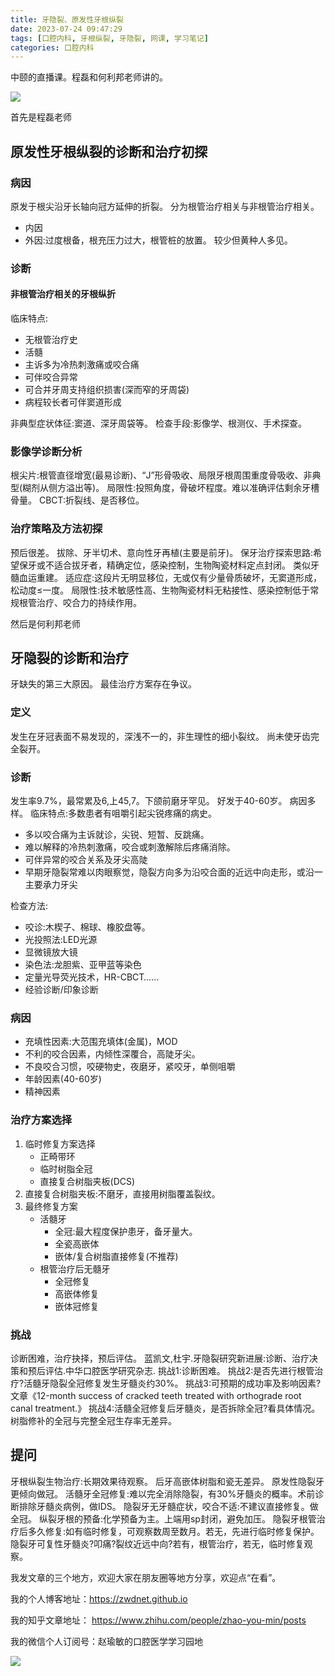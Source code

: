 ```yaml
---
title: 牙隐裂、原发性牙根纵裂
date: 2023-07-24 09:47:29
tags: [口腔内科, 牙根纵裂, 牙隐裂, 网课, 学习笔记]
categories: 口腔内科
---
```

中颐的直播课。程磊和何利邦老师讲的。

![](:/6302861ad9dc484cbbbb190bb03309c2)

首先是程磊老师
## 原发性牙根纵裂的诊断和治疗初探
### 病因
原发于根尖沿牙长轴向冠方延伸的折裂。
分为根管治疗相关与非根管治疗相关。
- 内因
- 外因:过度根备，根充压力过大，根管桩的放置。
较少但黄种人多见。

### 诊断
#### 非根管治疗相关的牙根纵折
临床特点:
- 无根管治疗史
- 活髓
- 主诉多为冷热刺激痛或咬合痛
- 可伴咬合异常
- 可合并牙周支持组织损害(深而窄的牙周袋)
- 病程较长者可伴窦道形成

非典型症状体征:窦道、深牙周袋等。
检查手段:影像学、根测仪、手术探查。

### 影像学诊断分析
根尖片:根管直径增宽(最易诊断)、“J”形骨吸收、局限牙根周围重度骨吸收、非典型(糊剂从侧方溢出等)。
局限性:投照角度，骨破坏程度。难以准确评估剩余牙槽骨量。
CBCT:折裂线、是否移位。

### 治疗策略及方法初探
预后很差。
拔除、牙半切术、意向性牙再植(主要是前牙)。
保牙治疗探索思路:希望保牙或不适合拔牙者，精确定位，感染控制，生物陶瓷材料定点封闭。
类似牙髓血运重建。
适应症:这段片无明显移位，无或仅有少量骨质破坏，无窦道形成，松动度≤一度。
局限性:技术敏感性高、生物陶瓷材料无粘接性、感染控制低于常规根管治疗、咬合力的持续作用。

然后是何利邦老师
## 牙隐裂的诊断和治疗
牙缺失的第三大原因。
最佳治疗方案存在争议。
### 定义
发生在牙冠表面不易发现的，深浅不一的，非生理性的细小裂纹。
尚未使牙齿完全裂开。
### 诊断
发生率9.7%，最常累及6,上45,7。下颌前磨牙罕见。
好发于40-60岁。
病因多样。
临床特点:多数患者有咀嚼引起尖锐疼痛的病史。
- 多以咬合痛为主诉就诊，尖锐、短暂、反跳痛。
- 难以解释的冷热刺激痛，咬合或刺激解除后疼痛消除。
- 可伴异常的咬合关系及牙尖高陡
- 早期牙隐裂常难以肉眼察觉，隐裂方向多为沿咬合面的近远中向走形，或沿一主要承力牙尖

检查方法:
- 咬诊:木楔子、棉球、橡胶盘等。
- 光投照法:LED光源
- 显微镜放大镜
- 染色法:龙胆紫、亚甲蓝等染色
- 定量光导荧光技术，HR-CBCT……
- 经验诊断/印象诊断

### 病因
- 充填性因素:大范围充填体(金属)，MOD
- 不利的咬合因素，内倾性深覆合，高陡牙尖。
- 不良咬合习惯，咬硬物史，夜磨牙，紧咬牙，单侧咀嚼
- 年龄因素(40-60岁)
- 精神因素

### 治疗方案选择
1. 临时修复方案选择
    - 正畸带环
    - 临时树脂全冠
    - 直接复合树脂夹板(DCS)
2. 直接复合树脂夹板:不磨牙，直接用树脂覆盖裂纹。
3. 最终修复方案
    - 活髓牙
        - 全冠:最大程度保护患牙，备牙量大。
        - 全瓷高嵌体
        - 嵌体/复合树脂直接修复(不推荐)
    - 根管治疗后无髓牙
        - 全冠修复
        - 高嵌体修复
        - 嵌体冠修复

### 挑战
诊断困难，治疗抉择，预后评估。
蓝凯文,杜宇.牙隐裂研究新进展:诊断、治疗决策和预后评估.中华口腔医学研究杂志.
挑战1:诊断困难。
挑战2:是否先进行根管治疗?活髓牙隐裂全冠修复发生牙髓炎约30%。
挑战3:可预期的成功率及影响因素? 文章《12-month success of cracked teeth treated with orthograde root canal treatment.》
挑战4:活髓全冠修复后牙髓炎，是否拆除全冠?看具体情况。树脂修补的全冠与完整全冠生存率无差异。

## 提问
牙根纵裂生物治疗:长期效果待观察。
后牙高嵌体树脂和瓷无差异。
原发性隐裂牙更倾向做冠。
活髓牙全冠修复:难以完全消除隐裂，有30%牙髓炎的概率。术前诊断排除牙髓炎病例，做IDS。
隐裂牙无牙髓症状，咬合不适:不建议直接修复。做全冠。
纵裂牙根的预备:化学预备为主。上端用sp封闭，避免加压。
隐裂牙根管治疗后多久修复:如有临时修复，可观察数周至数月。若无，先进行临时修复保护。
隐裂牙可复性牙髓炎?叩痛?裂纹近远中向?若有，根管治疗，若无，临时修复观察。


我发文章的三个地方，欢迎大家在朋友圈等地方分享，欢迎点“在看”。

我的个人博客地址：https://zwdnet.github.io

我的知乎文章地址： https://www.zhihu.com/people/zhao-you-min/posts

我的微信个人订阅号：赵瑜敏的口腔医学学习园地

![](https://zymblog-1258069789.cos.ap-chengdu.myqcloud.com/other/wx.jpg)
